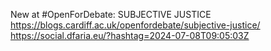 New at #OpenForDebate: SUBJECTIVE JUSTICE https://blogs.cardiff.ac.uk/openfordebate/subjective-justice/ https://social.dfaria.eu/?hashtag=2024-07-08T09:05:03Z